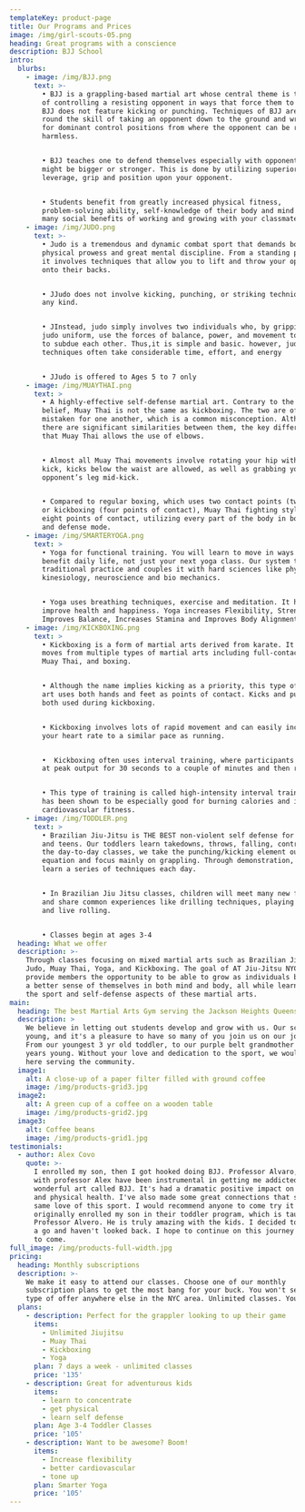 ```yaml
---
templateKey: product-page
title: Our Programs and Prices
image: /img/girl-scouts-05.png
heading: Great programs with a conscience
description: BJJ School
intro:
  blurbs:
    - image: /img/BJJ.png
      text: >-
        • BJJ is a grappling-based martial art whose central theme is the skill
        of controlling a resisting opponent in ways that force them to submit.
        BJJ does not feature kicking or punching. Techniques of BJJ are centered
        round the skill of taking an opponent down to the ground and wrestling
        for dominant control positions from where the opponent can be rendered
        harmless.


        • BJJ teaches one to defend themselves especially with opponents who
        might be bigger or stronger. This is done by utilizing superior
        leverage, grip and position upon your opponent.


        • Students benefit from greatly increased physical fitness,
        problem-solving ability, self-knowledge of their body and mind and the
        many social benefits of working and growing with your classmates.
    - image: /img/JUDO.png
      text: >-
        • Judo is a tremendous and dynamic combat sport that demands both
        physical prowess and great mental discipline. From a standing position,
        it involves techniques that allow you to lift and throw your opponents
        onto their backs.


        • JJudo does not involve kicking, punching, or striking techniques of
        any kind.


        • JInstead, judo simply involves two individuals who, by gripping the
        judo uniform, use the forces of balance, power, and movement to attempt
        to subdue each other. Thus,it is simple and basic. however, judo
        techniques often take considerable time, effort, and energy


        • JJudo is offered to Ages 5 to 7 only
    - image: /img/MUAYTHAI.png
      text: >
        • A highly-effective self-defense martial art. Contrary to the popular
        belief, Muay Thai is not the same as kickboxing. The two are often
        mistaken for one another, which is a common misconception. Although
        there are significant similarities between them, the key difference is
        that Muay Thai allows the use of elbows.


        • Almost all Muay Thai movements involve rotating your hip with each
        kick, kicks below the waist are allowed, as well as grabbing your
        opponent’s leg mid-kick.


        • Compared to regular boxing, which uses two contact points (two fists)
        or kickboxing (four points of contact), Muay Thai fighting style uses
        eight points of contact, utilizing every part of the body in both attack
        and defense mode.
    - image: /img/SMARTERYOGA.png
      text: >
        • Yoga for functional training. You will learn to move in ways that will
        benefit daily life, not just your next yoga class. Our system takes the
        traditional practice and couples it with hard sciences like physiology,
        kinesiology, neuroscience and bio mechanics.


        • Yoga uses breathing techniques, exercise and meditation. It helps to
        improve health and happiness. Yoga increases Flexibility, Strength,
        Improves Balance, Increases Stamina and Improves Body Alignment.
    - image: /img/KICKBOXING.png
      text: >
        • Kickboxing is a form of martial arts derived from karate. It borrows
        moves from multiple types of martial arts including full-contact karate,
        Muay Thai, and boxing.


        • Although the name implies kicking as a priority, this type of martial
        art uses both hands and feet as points of contact. Kicks and punches are
        both used during kickboxing.


        • Kickboxing involves lots of rapid movement and can easily increase
        your heart rate to a similar pace as running.


        •  Kickboxing often uses interval training, where participants exercise
        at peak output for 30 seconds to a couple of minutes and then rest.


        • This type of training is called high-intensity interval training and
        has been shown to be especially good for burning calories and increasing
        cardiovascular fitness.
    - image: /img/TODDLER.png
      text: >
        • Brazilian Jiu-Jitsu is THE BEST non-violent self defense for children
        and teens. Our toddlers learn takedowns, throws, falling, controls. In
        the day-to-day classes, we take the punching/kicking element out of the
        equation and focus mainly on grappling. Through demonstration, students
        learn a series of techniques each day.


        • In Brazilian Jiu Jitsu classes, children will meet many new friends
        and share common experiences like drilling techniques, playing games,
        and live rolling.


        • Classes begin at ages 3-4
  heading: What we offer
  description: >-
    Through classes focusing on mixed martial arts such as Brazilian Jiu-Jitsu,
    Judo, Muay Thai, Yoga, and Kickboxing. The goal of AT Jiu-Jitsu NYC is to
    provide members the opportunity to be able to grow as individuals by gaining
    a better sense of themselves in both mind and body, all while learning about
    the sport and self-defense aspects of these martial arts.
main:
  heading: The best Martial Arts Gym serving the Jackson Heights Queens Community
  description: >
    We believe in letting out students develop and grow with us. Our school is
    young, and it's a pleasure to have so many of you join us on our journey.
    From our youngest 3 yr old toddler, to our purple belt grandmother at 60
    years young. Without your love and dedication to the sport, we wouldn't be
    here serving the community. 
  image1:
    alt: A close-up of a paper filter filled with ground coffee
    image: /img/products-grid3.jpg
  image2:
    alt: A green cup of a coffee on a wooden table
    image: /img/products-grid2.jpg
  image3:
    alt: Coffee beans
    image: /img/products-grid1.jpg
testimonials:
  - author: Alex Covo
    quote: >-
      I enrolled my son, then I got hooked doing BJJ. Professor Alvaro, along
      with professor Alex have been instrumental in getting me addicted to this
      wonderful art called BJJ. It's had a dramatic positive impact on my mental
      and physical health. I've also made some great connections that share the
      same love of this sport. I would recommend anyone to come try it out. I
      originally enrolled my son in their toddler program, which is taught by
      Professor Alvero. He is truly amazing with the kids. I decided to give it
      a go and haven't looked back. I hope to continue on this journey for years
      to come.
full_image: /img/products-full-width.jpg
pricing:
  heading: Monthly subscriptions
  description: >-
    We make it easy to attend our classes. Choose one of our monthly
    subscription plans to get the most bang for your buck. You won't see this
    type of offer anywhere else in the NYC area. Unlimited classes. You decide.
  plans:
    - description: Perfect for the grappler looking to up their game
      items:
        - Unlimited Jiujitsu
        - Muay Thai
        - Kickboxing
        - Yoga
      plan: 7 days a week - unlimited classes
      price: '135'
    - description: Great for adventurous kids
      items:
        - learn to concentrate
        - get physical
        - learn self defense
      plan: Age 3-4 Toddler Classes
      price: '105'
    - description: Want to be awesome? Boom!
      items:
        - Increase flexibility
        - better cardiovascular
        - tone up
      plan: Smarter Yoga
      price: '105'
---
```


